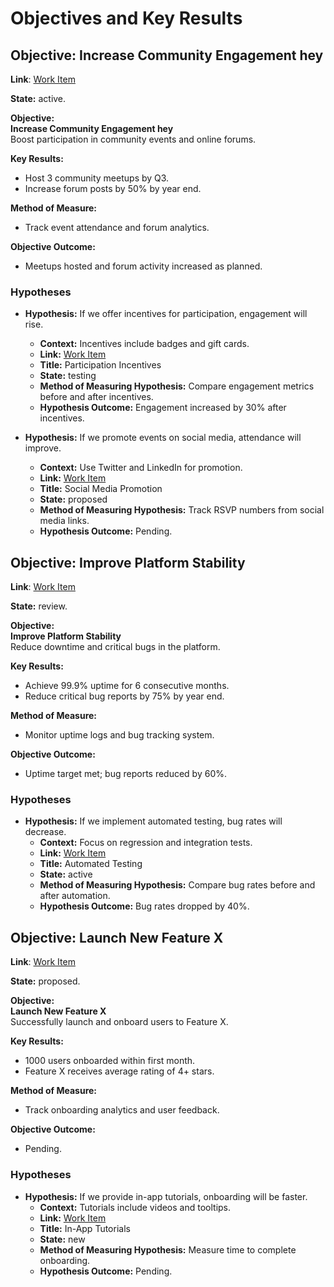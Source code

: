 
# Objectives and Key Results

## Objective: Increase Community Engagement hey

**Link**: [Work Item](https://dev.azure.com/example/Project/_workitems/edit/1)

**State:** active.

**Objective:**  
**Increase Community Engagement hey**  
Boost participation in community events and online forums.

**Key Results:**

- Host 3 community meetups by Q3.
- Increase forum posts by 50% by year end.

**Method of Measure:**

- Track event attendance and forum analytics.

**Objective Outcome:**

- Meetups hosted and forum activity increased as planned.

### Hypotheses

- **Hypothesis:** If we offer incentives for participation, engagement will rise.
  - **Context:** Incentives include badges and gift cards.
  - **Link:** [Work Item](https://dev.azure.com/example/Project/_workitems/edit/101)
  - **Title:** Participation Incentives
  - **State:** testing
  - **Method of Measuring Hypothesis:** Compare engagement metrics before and after incentives.
  - **Hypothesis Outcome:** Engagement increased by 30% after incentives.

- **Hypothesis:** If we promote events on social media, attendance will improve.
  - **Context:** Use Twitter and LinkedIn for promotion.
  - **Link:** [Work Item](https://dev.azure.com/example/Project/_workitems/edit/102)
  - **Title:** Social Media Promotion
  - **State:** proposed
  - **Method of Measuring Hypothesis:** Track RSVP numbers from social media links.
  - **Hypothesis Outcome:** Pending.

## Objective: Improve Platform Stability

**Link**: [Work Item](https://dev.azure.com/example/Project/_workitems/edit/2)

**State:** review.

**Objective:**  
**Improve Platform Stability**  
Reduce downtime and critical bugs in the platform.

**Key Results:**

- Achieve 99.9% uptime for 6 consecutive months.
- Reduce critical bug reports by 75% by year end.

**Method of Measure:**

- Monitor uptime logs and bug tracking system.

**Objective Outcome:**

- Uptime target met; bug reports reduced by 60%.

### Hypotheses

- **Hypothesis:** If we implement automated testing, bug rates will decrease.
  - **Context:** Focus on regression and integration tests.
  - **Link:** [Work Item](https://dev.azure.com/example/Project/_workitems/edit/201)
  - **Title:** Automated Testing
  - **State:** active
  - **Method of Measuring Hypothesis:** Compare bug rates before and after automation.
  - **Hypothesis Outcome:** Bug rates dropped by 40%.

## Objective: Launch New Feature X

**Link**: [Work Item](https://dev.azure.com/example/Project/_workitems/edit/3)

**State:** proposed.

**Objective:**  
**Launch New Feature X**  
Successfully launch and onboard users to Feature X.

**Key Results:**

- 1000 users onboarded within first month.
- Feature X receives average rating of 4+ stars.

**Method of Measure:**

- Track onboarding analytics and user feedback.

**Objective Outcome:**

- Pending.

### Hypotheses

- **Hypothesis:** If we provide in-app tutorials, onboarding will be faster.
  - **Context:** Tutorials include videos and tooltips.
  - **Link:** [Work Item](https://dev.azure.com/example/Project/_workitems/edit/301)
  - **Title:** In-App Tutorials
  - **State:** new
  - **Method of Measuring Hypothesis:** Measure time to complete onboarding.
  - **Hypothesis Outcome:** Pending.

